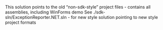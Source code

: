 This solution points to the old “non-sdk-style” project files - contains all assemblies, including WinForms demo
See ./sdk-sln/ExceptionReporter.NET.sln - for new style solution pointing to new style project formats